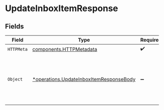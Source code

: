 # UpdateInboxItemResponse


## Fields

| Field                                                                                             | Type                                                                                              | Required                                                                                          | Description                                                                                       |
| ------------------------------------------------------------------------------------------------- | ------------------------------------------------------------------------------------------------- | ------------------------------------------------------------------------------------------------- | ------------------------------------------------------------------------------------------------- |
| `HTTPMeta`                                                                                        | [components.HTTPMetadata](../../models/components/httpmetadata.md)                                | :heavy_check_mark:                                                                                | N/A                                                                                               |
| `Object`                                                                                          | [*operations.UpdateInboxItemResponseBody](../../models/operations/updateinboxitemresponsebody.md) | :heavy_minus_sign:                                                                                | Update fields of an inbox item by its unique identifier for the authenticated team.               |